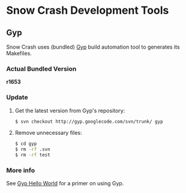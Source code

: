 # Snow Crash Development Tools

## Gyp
Snow Crash uses (bundled) [Gyp](http://code.google.com/p/gyp/) build automation tool to generates its Makefiles. 

### Actual Bundled Version
**r1653**

### Update
1. Get the latest version from Gyp's repository:
	
	```sh
	$ svn checkout http://gyp.googlecode.com/svn/trunk/ gyp
	```

2. Remove unnecessary files:

	```sh
	$ cd gyp
	$ rm -rf .svn
	$ rm -rf test
	```

### More info
See [Gyp Hello World](https://github.com/springmeyer/hello-gyp) for a primer on using Gyp.
